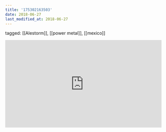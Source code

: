 ```yaml
---
title: '175302163503'
date: 2018-06-27
last_modified_at: 2018-06-27
---
```

tagged: [[Alestorm]], [[power metal]], [[mexico]]
<iframe allow="accelerometer; autoplay; clipboard-write; encrypted-media; gyroscope; picture-in-picture" allowfullscreen="" frameborder="0" height="281" id="youtube_iframe" src="https://www.youtube.com/embed/-r8jlHDBMsw?feature=oembed&amp;enablejsapi=1&amp;origin=https://safe.txmblr.com&amp;wmode=opaque" width="500"></iframe>